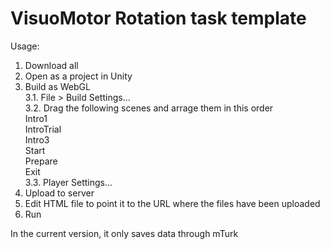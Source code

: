 # VisuoMotor Rotation task template

Usage:

1. Download all
2. Open as a project in Unity
3. Build as WebGL<br/>
	3.1. File > Build Settings...<br/>
	3.2. Drag the following scenes and arrage them in this order  
		Intro1  
		IntroTrial  
		Intro3<br>
		Start  
		Prepare  
		Exit  
	3.3. Player Settings...
4. Upload to server
5. Edit HTML file to point it to the URL where the files have been uploaded
6. Run

In the current version, it only saves data through mTurk
